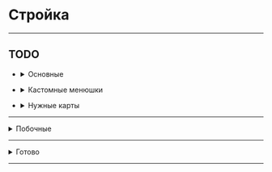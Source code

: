 # Стройка

<hr>

## TODO

- <details>
  <summary>Основные</summary>

    - Обновление витрины? (прокачка времени обновления)
    - Ребитхи - новые города, бустеры статистики
    - Прокачка зданий
    - Глобальный бустер - меньше блоков для починки зданий
    - Обучение (пройтись по всем механикам, рассказать)
    - Прокачка мэрии по внешнему миру
    - Переделать систему кейсов - 1 кейс, из него падает обычный, редкий, легендарный, указать какие работники могу
      выпасть
    - Меню след блоков (инфо про постройку)
    - Ежедневные задания
    - Настройка экономики
    - Мультисерверность (автоматический запуск серверов)

</details>

- <details>
  <summary>Кастомные менюшки</summary>

    - Прокачка рабочего
    - Взятие блоков со склада
    - Прокачка склада
    - Покупка блоков в магазине
    - Круг следующих блоков
    - <details>
      <summary>Глобальная карта мира</summary>

      ![image](https://i.imgur.com/t3I3Brf.jpg)
      </details>
    - <details>
      <summary>Информация про постройку (при наведении)</summary>

      ![image](https://i.imgur.com/GRSM5XF.png)
      </details>

</details>

- <details>
  <summary>Нужные карты</summary>

    - Структуры
    - Локации (перестройка в один город)
    - Здание мэрии
    - Фриланс здания - машины и т.д., чтобы типо транспортировать на заказ

</details>

<hr>

<details>
  <summary>Побочные</summary>

- Переделать покупку локаций на ability с dependencies (зависимыми локациями)

</details>

<hr>

<details>
  <summary>Готово</summary>

- ✔Меньше цветов в донате
- ✔Улучшить меню достижений
- ✔Заменить локации на районы
- ✔Убрать в главном меню "Выбрать"
- ✔Убрать атлас
- ✔Добавить ограничение на колво рабочих
- ✔ваш баланс -> баланс
- ✔921 - желтый 921м.
- ✔лкм пкм поменять цвет
- ✔интеракт - желтынй
- ✔монеты - оранж
- ✔проценты по кредиту - красный
- ✔просто - белый
- ❌При быстром клике может поставиться 2 блока (fix)
- ❌Проверку поставки блоков через рандомный хеш
- ❌Возможность удалять строящиеся здания
- ❌Добавить авто сохранение игроков каждые N секунд (для лидерборда)
- ❌Сделать таймер фриланса красивее
- ❌Разобраться с единичным user save timeout
- ✔Кастомные сервис (db)
    - ✔Сохранение инвентаря в бд
    - ✔Не подгружается полупостроенное здание при перезаходе (fix)
    - ✔Не загружать игрока пока не сохранилось
    - ❌Backup service
    - ❌Добавить лог ошибок в тг
    - ❌Event Service (события)
    - ❌Booster service / Кастомный клиент для бустеров
- ❌Docker
    - ❌Auto restart
    - ❌Add task server down task
    - ❌Удобный update c градла
- ❌Фикс ошибок в градле связанных с deprecated
- ❌Блокнот для списка блоков
- ❌Glow place открытия меню здания в центре стороны клетки
- ❌Заменить стрелки над клетками на баннер с двигающейся стрелкой (разных цветов, зависит от состояния)
- ❌Склад:
    - ❌Механика доставки блоков со склада
    - ❌Добавить прокачку передачи блоков рабочим
- ❌Меню управления зданием (улучшение, удаление, информация)
- ❌Стрелки на полу:
    - ❌К поломанным зданиям
    - ❌В гайде
- ❌Ежедневные задания
- ❌Больше новых звуков
- ❌При нажатии на проект в списке указывать до него путь
- ❌Доработать меню ежедневных
- ❌просто микроакцент - синий
- ❌наноакцент - серый
- ❌юзать палитру вансайда
- ❌Сохранять кредиты

</details>

<hr>
